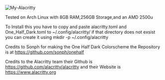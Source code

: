 ![My-Alacritty](https://github.com/user-attachments/assets/ee46f67b-cdc9-44fd-bfb0-6ebe8f09632b)

Tested on Arch Linux with 8GB RAM,256GB Storage,and an AMD 2500u

To Install this you have to copy and paste alacritty.toml and One_Half_Dark.toml to ~/.config/alacritty/ if that directory does not exsist you can create it using mkdir -p ~/.config/alacritty

Credits to Sonph for making the One Half Dark Colorscheme the Repository is at https://github.com/sonph/onehalf

Credits to the Alacritty team their Github is https://github.com/alacritty/alacritty and their Website is https://www.alacritty.org
